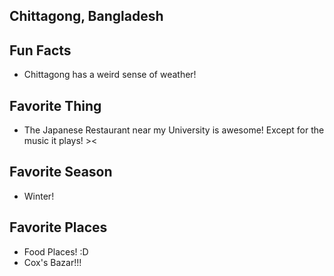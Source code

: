 ## Chittagong, Bangladesh

## Fun Facts
- Chittagong has a weird sense of weather!

## Favorite Thing
- The Japanese Restaurant near my University is awesome! Except for the music it plays! ><

## Favorite Season
- Winter!

## Favorite Places
- Food Places! :D
- Cox's Bazar!!!
